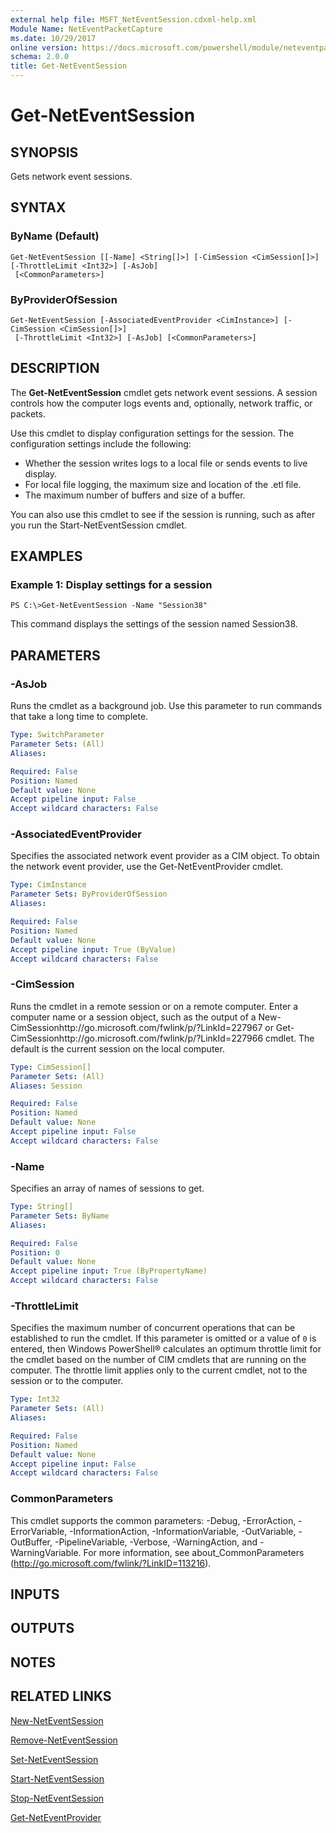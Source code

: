 ```yaml
---
external help file: MSFT_NetEventSession.cdxml-help.xml
Module Name: NetEventPacketCapture
ms.date: 10/29/2017
online version: https://docs.microsoft.com/powershell/module/neteventpacketcapture/get-neteventsession?view=windowsserver2012r2-ps&wt.mc_id=ps-gethelp
schema: 2.0.0
title: Get-NetEventSession
---
```


# Get-NetEventSession

## SYNOPSIS
Gets network event sessions.

## SYNTAX

### ByName (Default)
```
Get-NetEventSession [[-Name] <String[]>] [-CimSession <CimSession[]>] [-ThrottleLimit <Int32>] [-AsJob]
 [<CommonParameters>]
```

### ByProviderOfSession
```
Get-NetEventSession [-AssociatedEventProvider <CimInstance>] [-CimSession <CimSession[]>]
 [-ThrottleLimit <Int32>] [-AsJob] [<CommonParameters>]
```

## DESCRIPTION
The **Get-NetEventSession** cmdlet gets network event sessions.
A session controls how the computer logs events and, optionally, network traffic, or packets.

Use this cmdlet to display configuration settings for the session.
The configuration settings include the following: 

- Whether the session writes logs to a local file or sends events to live display. 
- For local file logging, the maximum size and location of the .etl file. 
- The maximum number of buffers and size of a buffer.

You can also use this cmdlet to see if the session is running, such as after you run the Start-NetEventSession cmdlet.

## EXAMPLES

### Example 1: Display settings for a session
```
PS C:\>Get-NetEventSession -Name "Session38"
```

This command displays the settings of the session named Session38.

## PARAMETERS

### -AsJob
Runs the cmdlet as a background job. Use this parameter to run commands that take a long time to complete.

```yaml
Type: SwitchParameter
Parameter Sets: (All)
Aliases: 

Required: False
Position: Named
Default value: None
Accept pipeline input: False
Accept wildcard characters: False
```

### -AssociatedEventProvider
Specifies the associated network event provider as a CIM object.
To obtain the network event provider, use the Get-NetEventProvider cmdlet.

```yaml
Type: CimInstance
Parameter Sets: ByProviderOfSession
Aliases: 

Required: False
Position: Named
Default value: None
Accept pipeline input: True (ByValue)
Accept wildcard characters: False
```

### -CimSession
Runs the cmdlet in a remote session or on a remote computer.
Enter a computer name or a session object, such as the output of a New-CimSessionhttp://go.microsoft.com/fwlink/p/?LinkId=227967 or Get-CimSessionhttp://go.microsoft.com/fwlink/p/?LinkId=227966 cmdlet.
The default is the current session on the local computer.

```yaml
Type: CimSession[]
Parameter Sets: (All)
Aliases: Session

Required: False
Position: Named
Default value: None
Accept pipeline input: False
Accept wildcard characters: False
```

### -Name
Specifies an array of names of sessions to get.

```yaml
Type: String[]
Parameter Sets: ByName
Aliases: 

Required: False
Position: 0
Default value: None
Accept pipeline input: True (ByPropertyName)
Accept wildcard characters: False
```

### -ThrottleLimit
Specifies the maximum number of concurrent operations that can be established to run the cmdlet.
If this parameter is omitted or a value of `0` is entered, then Windows PowerShell® calculates an optimum throttle limit for the cmdlet based on the number of CIM cmdlets that are running on the computer.
The throttle limit applies only to the current cmdlet, not to the session or to the computer.

```yaml
Type: Int32
Parameter Sets: (All)
Aliases: 

Required: False
Position: Named
Default value: None
Accept pipeline input: False
Accept wildcard characters: False
```

### CommonParameters
This cmdlet supports the common parameters: -Debug, -ErrorAction, -ErrorVariable, -InformationAction, -InformationVariable, -OutVariable, -OutBuffer, -PipelineVariable, -Verbose, -WarningAction, and -WarningVariable. For more information, see about_CommonParameters (http://go.microsoft.com/fwlink/?LinkID=113216).

## INPUTS

## OUTPUTS

## NOTES

## RELATED LINKS

[New-NetEventSession](./New-NetEventSession.md)

[Remove-NetEventSession](./Remove-NetEventSession.md)

[Set-NetEventSession](./Set-NetEventSession.md)

[Start-NetEventSession](./Start-NetEventSession.md)

[Stop-NetEventSession](./Stop-NetEventSession.md)

[Get-NetEventProvider](./Get-NetEventProvider.md)

